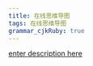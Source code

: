 ```yaml
---
title: 在线思维导图
tags: 在线思维导图
grammar_cjkRuby: true
---
```


[enter description here][1]


  [1]: https://www.zhihu.com/question/21981696